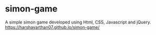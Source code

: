 # simon-game
A simple simon game developed using Html, CSS, Javascript and jQuery.
https://harshavarthan07.github.io/simon-game/
